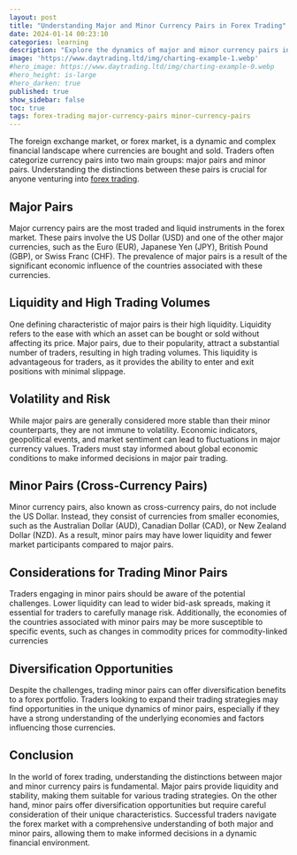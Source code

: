 ```yaml
---
layout: post
title: "Understanding Major and Minor Currency Pairs in Forex Trading"
date: 2024-01-14 00:23:10
categories: learning
description: "Explore the dynamics of major and minor currency pairs in forex trading. Enhance your trading strategy with insights on liquidity and diversification."
image: 'https://www.daytrading.ltd/img/charting-example-1.webp'
#hero_image: https://www.daytrading.ltd/img/charting-example-0.webp
#hero_height: is-large
#hero_darken: true
published: true
show_sidebar: false
toc: true
tags: forex-trading major-currency-pairs minor-currency-pairs
---
```


The foreign exchange market, or forex market, is a dynamic and complex financial landscape where currencies are bought and sold. Traders often categorize currency pairs into two main groups: major pairs and minor pairs. Understanding the distinctions between these pairs is crucial for anyone venturing into <a href="https://www.daytrading.ltd/learning/what-is-forex-trading">forex trading</a>.

## Major Pairs
Major currency pairs are the most traded and liquid instruments in the forex market. These pairs involve the US Dollar (USD) and one of the other major currencies, such as the Euro (EUR), Japanese Yen (JPY), British Pound (GBP), or Swiss Franc (CHF). The prevalence of major pairs is a result of the significant economic influence of the countries associated with these currencies.

## Liquidity and High Trading Volumes
One defining characteristic of major pairs is their high liquidity. Liquidity refers to the ease with which an asset can be bought or sold without affecting its price. Major pairs, due to their popularity, attract a substantial number of traders, resulting in high trading volumes. This liquidity is advantageous for traders, as it provides the ability to enter and exit positions with minimal slippage.

## Volatility and Risk
While major pairs are generally considered more stable than their minor counterparts, they are not immune to volatility. Economic indicators, geopolitical events, and market sentiment can lead to fluctuations in major currency values. Traders must stay informed about global economic conditions to make informed decisions in major pair trading.

## Minor Pairs (Cross-Currency Pairs)
Minor currency pairs, also known as cross-currency pairs, do not include the US Dollar. Instead, they consist of currencies from smaller economies, such as the Australian Dollar (AUD), Canadian Dollar (CAD), or New Zealand Dollar (NZD). As a result, minor pairs may have lower liquidity and fewer market participants compared to major pairs.

## Considerations for Trading Minor Pairs
Traders engaging in minor pairs should be aware of the potential challenges. Lower liquidity can lead to wider bid-ask spreads, making it essential for traders to carefully manage risk. Additionally, the economies of the countries associated with minor pairs may be more susceptible to specific events, such as changes in commodity prices for commodity-linked currencies

## Diversification Opportunities
Despite the challenges, trading minor pairs can offer diversification benefits to a forex portfolio. Traders looking to expand their trading strategies may find opportunities in the unique dynamics of minor pairs, especially if they have a strong understanding of the underlying economies and factors influencing those currencies.

## Conclusion
In the world of forex trading, understanding the distinctions between major and minor currency pairs is fundamental. Major pairs provide liquidity and stability, making them suitable for various trading strategies. On the other hand, minor pairs offer diversification opportunities but require careful consideration of their unique characteristics. Successful traders navigate the forex market with a comprehensive understanding of both major and minor pairs, allowing them to make informed decisions in a dynamic financial environment.

<script type='application/ld+json'>
{
  "@context": "https://schema.org",
  "@type": "FAQPage",
  "mainEntity": [
    {
      "@type": "Question",
      "name": "What are major currency pairs in forex trading?",
      "acceptedAnswer": {
        "@type": "Answer",
        "text": "Major currency pairs involve the US Dollar (USD) and other major currencies like Euro (EUR), Japanese Yen (JPY), British Pound (GBP), or Swiss Franc (CHF). They are highly traded and liquid instruments."
      }
    },
    {
      "@type": "Question",
      "name": "What are minor currency pairs or cross-currency pairs?",
      "acceptedAnswer": {
        "@type": "Answer",
        "text": "Minor currency pairs, or cross-currency pairs, do not include the US Dollar. They consist of currencies from smaller economies, such as the Australian Dollar (AUD), Canadian Dollar (CAD), or New Zealand Dollar (NZD)."
      }
    },
    {
      "@type": "Question",
      "name": "What is liquidity in forex trading?",
      "acceptedAnswer": {
        "@type": "Answer",
        "text": "Liquidity refers to the ease with which an asset, in this case, currency pairs, can be bought or sold without affecting its price. Major pairs are known for their high liquidity."
      }
    },
    {
      "@type": "Question",
      "name": "How can traders benefit from diversifying into minor currency pairs?",
      "acceptedAnswer": {
        "@type": "Answer",
        "text": "Trading minor pairs offers diversification benefits to a forex portfolio. Traders can explore unique dynamics but should be aware of challenges such as lower liquidity and specific economic susceptibilities."
      }
    }
  ]
}
</script>